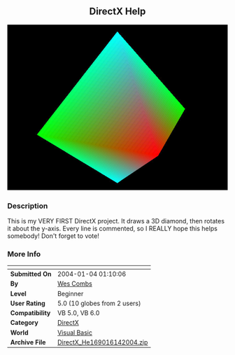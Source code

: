 ﻿<div align="center">

## DirectX Help

<img src="PIC200311222012335784.jpg">
</div>

### Description

This is my VERY FIRST DirectX project. It draws a 3D diamond, then rotates it about the y-axis. Every line is commented, so I REALLY hope this helps somebody! Don't forget to vote!
 
### More Info
 


<span>             |<span>
---                |---
**Submitted On**   |2004-01-04 01:10:06
**By**             |[Wes Combs](https://github.com/Planet-Source-Code/PSCIndex/blob/master/ByAuthor/wes-combs.md)
**Level**          |Beginner
**User Rating**    |5.0 (10 globes from 2 users)
**Compatibility**  |VB 5\.0, VB 6\.0
**Category**       |[DirectX](https://github.com/Planet-Source-Code/PSCIndex/blob/master/ByCategory/directx__1-44.md)
**World**          |[Visual Basic](https://github.com/Planet-Source-Code/PSCIndex/blob/master/ByWorld/visual-basic.md)
**Archive File**   |[DirectX\_He169016142004\.zip](https://github.com/Planet-Source-Code/wes-combs-directx-help__1-50039/archive/master.zip)








